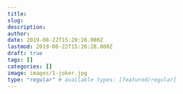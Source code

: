 ```yaml
---
title:
slug:
description:
author: 
date: 2019-08-22T15:20:28.000Z
lastmod: 2019-08-22T15:20:28.000Z
draft: true
tags: []
categories: []
image: images/1-joker.jpg
type: "regular" # available types: [featured/regular]
---
```

